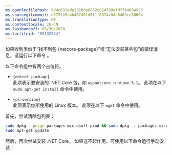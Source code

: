 ```yaml
---
ms.openlocfilehash: 9d4c031eda291b0a8832c824789efdffe4084926
ms.sourcegitcommit: d579fb5e4b46745fd0f1f8874c94c6469ce58604
ms.translationtype: HT
ms.contentlocale: zh-CN
ms.lasthandoff: 08/30/2020
ms.locfileid: "89132934"
---
```


如果收到类似于“找不到包 {netcore-package}”或“无法安装某些包”的错误消息，请运行以下命令 。

以下命令组中有两个占位符。

- `{dotnet-package}`\
此项表示要安装的 .NET Core 包，如 `aspnetcore-runtime-3.1`。 此项在以下 `sudo apt-get install` 命令中使用。

- `{os-version}`\
此项表示你所使用的 Linux 版本。 此项在以下 `wget` 命令中使用。

首先，尝试清除包列表：

```bash
sudo dpkg --purge packages-microsoft-prod && sudo dpkg -i packages-microsoft-prod.deb
sudo apt-get update
```

然后，再次尝试安装 .NET Core。 如果这不起作用，可使用以下命令运行手动安装：
